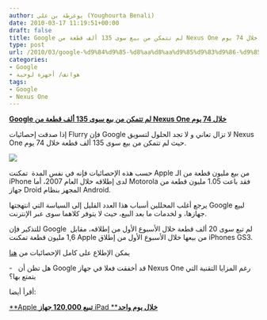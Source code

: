 ```yaml
---
author: يوغرطة بن علي (Youghourta Benali)
date: 2010-03-17 11:19:51+00:00
draft: false
title: Google لم تتمكن من بيع سوى 135 ألف قطعة من Nexus One خلال 74 يوم
type: post
url: /2010/03/google-%d9%84%d9%85-%d8%aa%d8%aa%d9%85%d9%83%d9%86-%d9%85%d9%86-%d8%a8%d9%8a%d8%b9-%d8%b3%d9%88%d9%89-135-%d8%a3%d9%84%d9%81-%d9%82%d8%b7%d8%b9%d8%a9-%d9%85%d9%86-nexus-one-%d8%ae%d9%84%d8%a7%d9%84-74/
categories:
- Google
- هواتف/ أجهزة لوحية
tags:
- Google
- Nexus One
---
```


[**Google لم تتمكن من بيع سوى 135 ألف قطعة من Nexus One خلال 74 يوم**](http://www.it-scoop.com/2010/03/google-%d9%84%d9%85-%d8%aa%d8%aa%d9%85%d9%83%d9%86-%d9%85%d9%86-%d8%a8%d9%8a%d8%b9-%d8%b3%d9%88%d9%89-135-%d8%a3%d9%84%d9%81-%d9%82%d8%b7%d8%b9%d8%a9-%d9%85%d9%86-nexus-one-%d8%ae%d9%84%d8%a7%d9%84-74/)


إذا صدقت إحصائيات Flurry فإن Google لا تزال تعاني و لا تجد الحلول لتسويق Nexus One حيث لم تتمكن من بيع سوى 135 ألف قطعة خلال 74 يوم.

[![](http://djug.developpez.com/rsc/Flurry_n1.JPG)
](http://www.it-scoop.com/2010/03/google-%d9%84%d9%85-%d8%aa%d8%aa%d9%85%d9%83%d9%86-%d9%85%d9%86-%d8%a8%d9%8a%d8%b9-%d8%b3%d9%88%d9%89-135-%d8%a3%d9%84%d9%81-%d9%82%d8%b7%d8%b9%d8%a9-%d9%85%d9%86-nexus-one-%d8%ae%d9%84%d8%a7%d9%84-74/)

حسب هذه الإحصائيات فإنه في نفس المدة  تمكنت Apple من بيع مليون قطعة من الـ iPhone لدى إطلاقه خلال العام 2007، أما Motorola فقد باعت 1.05 مليون قطعة من جهاز Droid المجهز بنظام Android.

يرجع أغلب المحللين أسباب هذا العدد القليل إلى السياسة التي انتهجتها Google لبيع جهازها، و لخدمات ما بعد البيع، حيث لا يتوفر كلاهما سوى عبر الإنترنت.

للتذكير فإن Google  لم تبع سوى 20 ألف قطعة خلال الأسبوع الأول من إطلاقه، مقابل 1,6 مليون قطعة تمكنت Apple من بيعها خلال الأسبوع الأول من إطلاق iPhones GS3.

يمكن الإطلاع على كامل الإحصائيات من [هنا](http://blog.flurry.com/bid/31410/Day-74-Sales-Apple-iPhone-vs-Google-Nexus-One-vs-Motorola-Droid)

-   هل تظن أن Google قد أخفقت فعلا في جهاز Nexus One رغم المزايا التقنية التي يتمتع بها؟

أقرأ أيضا:

[**Apple ****تبيع 120,000 جهاز**** iPad ****خلال يوم واحد**](../../../../../2010/03/apple-%d8%aa%d8%a8%d9%8a%d8%b9-120000-%d8%ac%d9%87%d8%a7%d8%b2-ipad-%d8%ae%d9%84%d8%a7%d9%84-%d9%8a%d9%88%d9%85-%d9%88%d8%a7%d8%ad%d8%af/)
